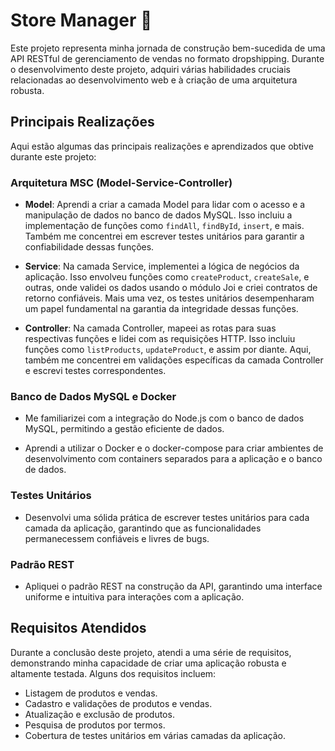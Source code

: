 # Store Manager 🏪

Este projeto representa minha jornada de construção bem-sucedida de uma API RESTful de gerenciamento de vendas no formato dropshipping. Durante o desenvolvimento deste projeto, adquiri várias habilidades cruciais relacionadas ao desenvolvimento web e à criação de uma arquitetura robusta.

## Principais Realizações

Aqui estão algumas das principais realizações e aprendizados que obtive durante este projeto:

### Arquitetura MSC (Model-Service-Controller)

- **Model**: Aprendi a criar a camada Model para lidar com o acesso e a manipulação de dados no banco de dados MySQL. Isso incluiu a implementação de funções como `findAll`, `findById`, `insert`, e mais. Também me concentrei em escrever testes unitários para garantir a confiabilidade dessas funções.

- **Service**: Na camada Service, implementei a lógica de negócios da aplicação. Isso envolveu funções como `createProduct`, `createSale`, e outras, onde validei os dados usando o módulo Joi e criei contratos de retorno confiáveis. Mais uma vez, os testes unitários desempenharam um papel fundamental na garantia da integridade dessas funções.

- **Controller**: Na camada Controller, mapeei as rotas para suas respectivas funções e lidei com as requisições HTTP. Isso incluiu funções como `listProducts`, `updateProduct`, e assim por diante. Aqui, também me concentrei em validações específicas da camada Controller e escrevi testes correspondentes.

### Banco de Dados MySQL e Docker

- Me familiarizei com a integração do Node.js com o banco de dados MySQL, permitindo a gestão eficiente de dados.

- Aprendi a utilizar o Docker e o docker-compose para criar ambientes de desenvolvimento com containers separados para a aplicação e o banco de dados.

### Testes Unitários

- Desenvolvi uma sólida prática de escrever testes unitários para cada camada da aplicação, garantindo que as funcionalidades permanecessem confiáveis e livres de bugs.

### Padrão REST

- Apliquei o padrão REST na construção da API, garantindo uma interface uniforme e intuitiva para interações com a aplicação.

## Requisitos Atendidos

Durante a conclusão deste projeto, atendi a uma série de requisitos, demonstrando minha capacidade de criar uma aplicação robusta e altamente testada. Alguns dos requisitos incluem:

- Listagem de produtos e vendas.
- Cadastro e validações de produtos e vendas.
- Atualização e exclusão de produtos.
- Pesquisa de produtos por termos.
- Cobertura de testes unitários em várias camadas da aplicação.
